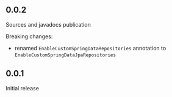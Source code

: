 0.0.2
-----
Sources and javadocs publication

Breaking changes:
* renamed `EnableCustomSpringDataRepositories` annotation to `EnableCustomSpringDataJpaRepositories`

0.0.1
-----
Initial release
